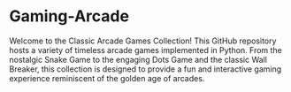 # Gaming-Arcade
Welcome to the Classic Arcade Games Collection! This GitHub repository hosts a variety of timeless arcade games implemented in Python. From the nostalgic Snake Game to the engaging Dots Game and the classic Wall Breaker, this collection is designed to provide a fun and interactive gaming experience reminiscent of the golden age of arcades.
